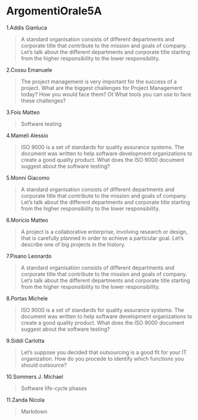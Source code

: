 # ArgomentiOrale5A

1.Addis Gianluca 
 > A standard organisation consists of different departments and corporate title that contribute to the mission and goals of company.
Let’s talk about the different departments and corporate title starting from the higher responsibility to the lower responsibility.

2.Cossu Emanuele
 > The project management is very important for the success of a project. What are the biggest challenges for Project Management today? How you would face them? Ot What tools you can use to face these challenges?
 
3.Fois Matteo
 > Software testing
 
4.Mameli Alessio
 > ISO 9000 is a set of standards for quality assurance systems. The document was written to help software development organizations to create a good quality product. What does the ISO 9000 document suggest about the software testing?

5.Monni Giacomo
 > A standard organisation consists of different departments and corporate title that contribute to the mission and goals of company. Let’s talk about the different departments and corporate title starting from the higher responsibility to the lower responsibility.

6.Moricio Matteo
 > A project is a collaborative enterprise, involving research or design, that is carefully planned in order to achieve a particular goal. Let’s describe one of big projects in the history.
 
7.Pisano Leonardo
 > A standard organisation consists of different departments and corporate title that contribute to the mission and goals of company.
Let’s talk about the different departments and corporate title starting from the higher responsibility to the lower responsibility.

8.Portas Michele
 > ISO 9000 is a set of standards for quality assurance systems. The document was written to help software development organizations to    create a good quality product. What does the ISO 9000 document suggest about the software testing?
 
9.Siddi Carlotta
 > Let’s suppose you decided that outsourcing is a good fit for your IT organization. How do you procede to identify which functions you should outsource?

10.Sommers J. Michael
 > Software life-cycle phases
 
11.Zanda Nicola
 > Markdown
